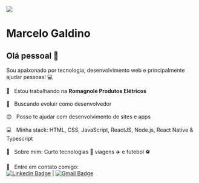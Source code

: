 <img width="auto" src="https://unsplash.com/photos/8OyKWQgBsKQ">


# Marcelo Galdino

## Olá pessoal 👋
Sou apaixonado por tecnologia, desenvolvimento web e principalmente ajudar pessoas! :computer:

 :rocket:  &nbsp; Estou trabalhando na **Romagnole Produtos Elétricos**
 <br/><br/> :purple_heart: &nbsp; Buscando evoluir como desenvolvedor
 <br/><br/> :blush: &nbsp; Posso te ajudar com desenvolvimento de sites e apps
 <br/><br/> :computer: &nbsp; Minha stack: HTML, CSS, JavaScript, ReactJS, Node.js, React Native & Typescript
 <br/><br/> 💬  &nbsp; Sobre mim: Curto tecnologias :iphone: viagens :airplane: e futebol :soccer:
 <br/><br/> :email: &nbsp; Entre em contato comigo: 
 <br/> [![Linkedin Badge](https://img.shields.io/badge/-MarceloGaldino-blue?style=flat-square&logo=Linkedin&logoColor=white&link=https://www.linkedin.com/in/marcelogaldino/)](https://www.linkedin.com/in/marcelogaldino/) 
| 
[![Gmail Badge](https://img.shields.io/badge/-marcelinhomgo@gmail.com-c14438?style=flat-square&logo=Gmail&logoColor=white&link=mailto:marcelinhomgo@gmail.com)](mailto:marcelinhomgo@gmail.com)

